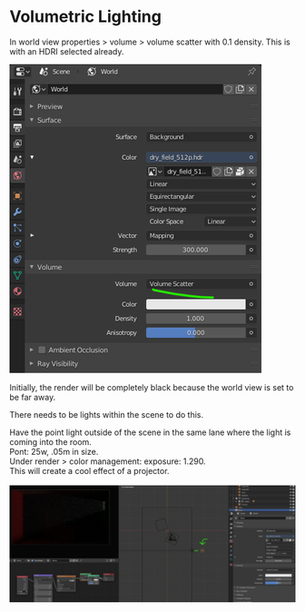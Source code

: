 # Volumetric Lighting

In world view properties > volume > volume scatter with 0.1 density. This is with an HDRI selected already.

![](<../../../.gitbook/assets/image (137).png>)

Initially, the render will be completely black because the world view is set to be far away.

There needs to be lights within the scene to do this.

Have the point light outside of the scene in the same lane where the light is coming into the room.\
Pont: 25w, .05m in size.\
Under render > color management: exposure: 1.290.\
This will create a cool effect of a projector.\
\
<img src="../../../.gitbook/assets/image (141).png" alt="" data-size="original">
